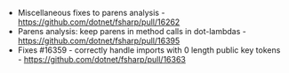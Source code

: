 - Miscellaneous fixes to parens analysis - https://github.com/dotnet/fsharp/pull/16262
- Parens analysis: keep parens in method calls in dot-lambdas - https://github.com/dotnet/fsharp/pull/16395
- Fixes #16359 - correctly handle imports with 0 length public key tokens - https://github.com/dotnet/fsharp/pull/16363
